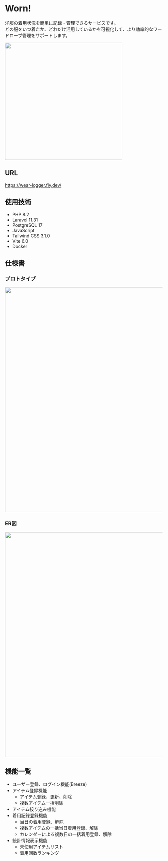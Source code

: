 # Worn!
洋服の着用状況を簡単に記録・管理できるサービスです。  
どの服をいつ着たか、どれだけ活用しているかを可視化して、より効率的なワードローブ管理をサポートします。

<img width="375" src="/public/img/app-preview.png">

## URL
https://wear-logger.fly.dev/

## 使用技術
- PHP 8.2
- Laravel 11.31
- PostgreSQL 17
- JavaScript
- Tailwind CSS 3.1.0
- Vite 6.0
- Docker

## 仕様書
### プロトタイプ
<img width="720" src="https://github.com/user-attachments/assets/9cf16b7d-07c6-4c4a-af65-69007f652c96">

### ER図
<img width="720" src="https://github.com/user-attachments/assets/505aef27-1db8-4476-aff5-7193844f82d9">

## 機能一覧
- ユーザー登録、ログイン機能(Breeze)
- アイテム登録機能
    - アイテム登録、更新、削除
    - 複数アイテム一括削除
- アイテム絞り込み機能
- 着用記録登録機能
    - 当日の着用登録、解除
    - 複数アイテムの一括当日着用登録、解除
    - カレンダーによる複数日の一括着用登録、解除
- 統計情報表示機能
    - 未使用アイテムリスト
    - 着用回数ランキング
